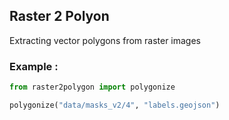 ## Raster 2 Polyon

Extracting vector polygons from raster images 

### Example : 
 
```python
from raster2polygon import polygonize

polygonize("data/masks_v2/4", "labels.geojson")
```